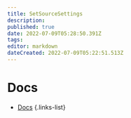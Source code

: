 ```yaml
---
title: SetSourceSettings
description: 
published: true
date: 2022-07-09T05:28:50.391Z
tags: 
editor: markdown
dateCreated: 2022-07-09T05:22:51.513Z
---
```


# Docs
* [Docs](https://www.youtube.com/embed/dQw4w9WgXcQ)
{.links-list}